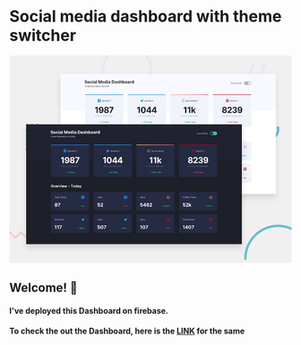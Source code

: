 # Social media dashboard with theme switcher

![Design preview for the Social media dashboard with theme switcher coding challenge](./design/desktop-preview.jpg)

## Welcome! 👋
<h4>I've deployed this Dashboard on firebase.</h4>
<h4>To check the out the Dashboard, here is the <a href="https://assignment-b5654.firebaseapp.com/" target="_blank">LINK</a> for the same</h4>

